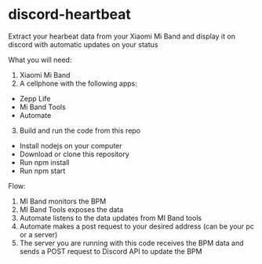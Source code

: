 # discord-heartbeat

Extract your hearbeat data from your Xiaomi Mi Band and display it on discord with automatic updates on your status

What you will need:

1. Xiaomi Mi Band
2. A cellphone with the following apps:
  - Zepp Life
  - Mi Band Tools
  - Automate
3. Build and run the code from this repo
  - Install nodejs on your computer
  - Download or clone this repository
  - Run npm install
  - Run npm start

Flow:

1. MI Band monitors the BPM
2. MI Band Tools exposes the data
3. Automate listens to the data updates from MI Band tools
4. Automate makes a post request to your desired address (can be your pc or a server)
5. The server you are running with this code receives the BPM data and sends a POST request to Discord API to update the BPM
